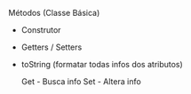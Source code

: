 Métodos 
(Classe Básica)
- Construtor
- Getters / Setters
- toString (formatar todas infos dos atributos)

  Get - Busca info
  Set - Altera info
